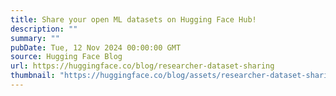 ```yaml
---
title: Share your open ML datasets on Hugging Face Hub!
description: ""
summary: ""
pubDate: Tue, 12 Nov 2024 00:00:00 GMT
source: Hugging Face Blog
url: https://huggingface.co/blog/researcher-dataset-sharing
thumbnail: "https://huggingface.co/blog/assets/researcher-dataset-sharing/thumbnail.png"
---
```


